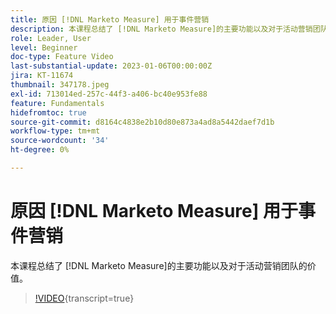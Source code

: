 ```yaml
---
title: 原因 [!DNL Marketo Measure] 用于事件营销
description: 本课程总结了 [!DNL Marketo Measure]的主要功能以及对于活动营销团队的价值。
role: Leader, User
level: Beginner
doc-type: Feature Video
last-substantial-update: 2023-01-06T00:00:00Z
jira: KT-11674
thumbnail: 347178.jpeg
exl-id: 713014ed-257c-44f3-a406-bc40e953fe88
feature: Fundamentals
hidefromtoc: true
source-git-commit: d8164c4838e2b10d80e873a4ad8a5442daef7d1b
workflow-type: tm+mt
source-wordcount: '34'
ht-degree: 0%

---
```


# 原因 [!DNL Marketo Measure] 用于事件营销

本课程总结了 [!DNL Marketo Measure]的主要功能以及对于活动营销团队的价值。

>[!VIDEO](https://video.tv.adobe.com/v/347178/?learn=on){transcript=true}

